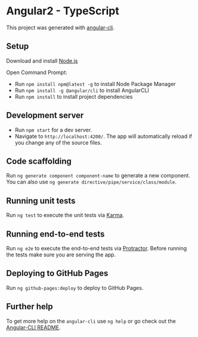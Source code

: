 # Angular2 - TypeScript

This project was generated with [angular-cli](https://github.com/angular/angular-cli).

## Setup
 Download and install [Node.js](https://nodejs.org/en/)

Open Command Prompt:

- Run `npm install npm@latest -g` to install Node Package Manager
- Run `npm install -g @angular/cli` to install AngularCLI
- Run `npm install` to install project dependencies

## Development server
- Run `npm start` for a dev server. 
- Navigate to `http://localhost:4200/`. The app will automatically reload if you change any of the source files.

## Code scaffolding

Run `ng generate component component-name` to generate a new component. You can also use `ng generate directive/pipe/service/class/module`.

## Running unit tests

Run `ng test` to execute the unit tests via [Karma](https://karma-runner.github.io).

## Running end-to-end tests

Run `ng e2e` to execute the end-to-end tests via [Protractor](http://www.protractortest.org/).
Before running the tests make sure you are serving the app.

## Deploying to GitHub Pages

Run `ng github-pages:deploy` to deploy to GitHub Pages.

## Further help

To get more help on the `angular-cli` use `ng help` or go check out the [Angular-CLI README](https://github.com/angular/angular-cli/blob/master/README.md).
